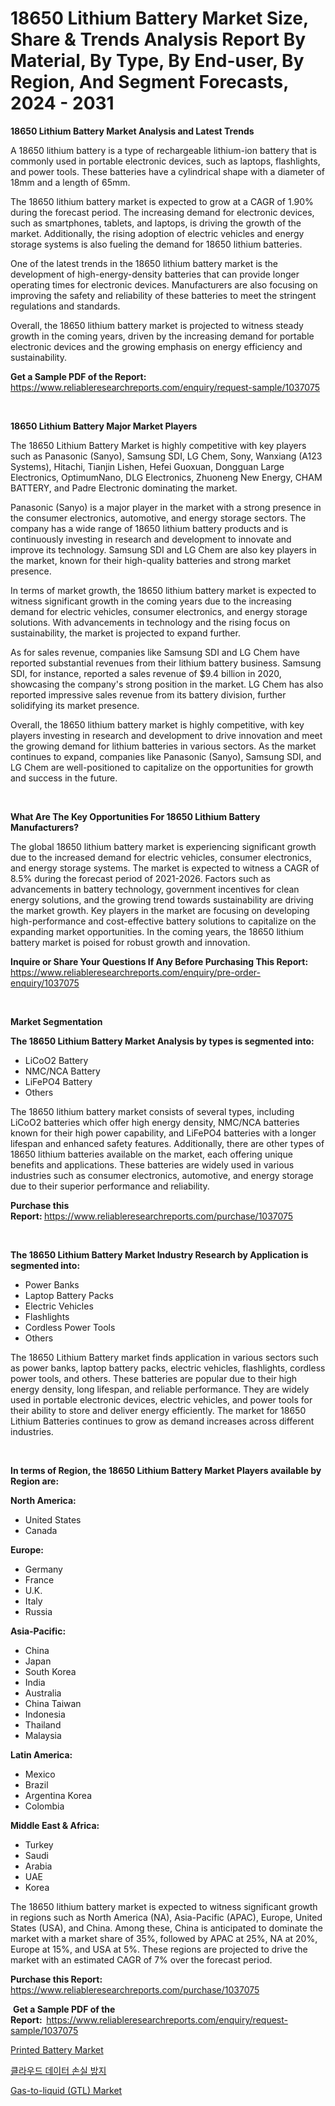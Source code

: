 <p><h1>18650 Lithium Battery Market Size, Share & Trends Analysis Report By Material, By Type, By End-user, By Region, And Segment Forecasts, 2024 - 2031</h1></p><p><strong>18650 Lithium Battery Market Analysis and Latest Trends</strong></p>
<p><p>A 18650 lithium battery is a type of rechargeable lithium-ion battery that is commonly used in portable electronic devices, such as laptops, flashlights, and power tools. These batteries have a cylindrical shape with a diameter of 18mm and a length of 65mm.</p><p>The 18650 lithium battery market is expected to grow at a CAGR of 1.90% during the forecast period. The increasing demand for electronic devices, such as smartphones, tablets, and laptops, is driving the growth of the market. Additionally, the rising adoption of electric vehicles and energy storage systems is also fueling the demand for 18650 lithium batteries.</p><p>One of the latest trends in the 18650 lithium battery market is the development of high-energy-density batteries that can provide longer operating times for electronic devices. Manufacturers are also focusing on improving the safety and reliability of these batteries to meet the stringent regulations and standards.</p><p>Overall, the 18650 lithium battery market is projected to witness steady growth in the coming years, driven by the increasing demand for portable electronic devices and the growing emphasis on energy efficiency and sustainability.</p></p>
<p><strong>Get a Sample PDF of the Report:&nbsp;</strong> <a href="https://www.reliableresearchreports.com/enquiry/request-sample/1037075">https://www.reliableresearchreports.com/enquiry/request-sample/1037075</a></p>
<p>&nbsp;</p>
<p><strong>18650 Lithium Battery Major Market Players</strong></p>
<p><p>The 18650 Lithium Battery Market is highly competitive with key players such as Panasonic (Sanyo), Samsung SDI, LG Chem, Sony, Wanxiang (A123 Systems), Hitachi, Tianjin Lishen, Hefei Guoxuan, Dongguan Large Electronics, OptimumNano, DLG Electronics, Zhuoneng New Energy, CHAM BATTERY, and Padre Electronic dominating the market. </p><p>Panasonic (Sanyo) is a major player in the market with a strong presence in the consumer electronics, automotive, and energy storage sectors. The company has a wide range of 18650 lithium battery products and is continuously investing in research and development to innovate and improve its technology. Samsung SDI and LG Chem are also key players in the market, known for their high-quality batteries and strong market presence. </p><p>In terms of market growth, the 18650 lithium battery market is expected to witness significant growth in the coming years due to the increasing demand for electric vehicles, consumer electronics, and energy storage solutions. With advancements in technology and the rising focus on sustainability, the market is projected to expand further.</p><p>As for sales revenue, companies like Samsung SDI and LG Chem have reported substantial revenues from their lithium battery business. Samsung SDI, for instance, reported a sales revenue of $9.4 billion in 2020, showcasing the company's strong position in the market. LG Chem has also reported impressive sales revenue from its battery division, further solidifying its market presence.</p><p>Overall, the 18650 lithium battery market is highly competitive, with key players investing in research and development to drive innovation and meet the growing demand for lithium batteries in various sectors. As the market continues to expand, companies like Panasonic (Sanyo), Samsung SDI, and LG Chem are well-positioned to capitalize on the opportunities for growth and success in the future.</p></p>
<p>&nbsp;</p>
<p><strong>What Are The Key Opportunities For 18650 Lithium Battery Manufacturers?</strong></p>
<p><p>The global 18650 lithium battery market is experiencing significant growth due to the increased demand for electric vehicles, consumer electronics, and energy storage systems. The market is expected to witness a CAGR of 8.5% during the forecast period of 2021-2026. Factors such as advancements in battery technology, government incentives for clean energy solutions, and the growing trend towards sustainability are driving the market growth. Key players in the market are focusing on developing high-performance and cost-effective battery solutions to capitalize on the expanding market opportunities. In the coming years, the 18650 lithium battery market is poised for robust growth and innovation.</p></p>
<p><strong>Inquire or Share Your Questions If Any Before Purchasing This Report:</strong> <a href="https://www.reliableresearchreports.com/enquiry/pre-order-enquiry/1037075">https://www.reliableresearchreports.com/enquiry/pre-order-enquiry/1037075</a></p>
<p>&nbsp;</p>
<p><strong>Market Segmentation</strong></p>
<p><strong>The 18650 Lithium Battery Market Analysis by types is segmented into:</strong></p>
<p><ul><li>LiCoO2 Battery</li><li>NMC/NCA Battery</li><li>LiFePO4 Battery</li><li>Others</li></ul></p>
<p><p>The 18650 lithium battery market consists of several types, including LiCoO2 batteries which offer high energy density, NMC/NCA batteries known for their high power capability, and LiFePO4 batteries with a longer lifespan and enhanced safety features. Additionally, there are other types of 18650 lithium batteries available on the market, each offering unique benefits and applications. These batteries are widely used in various industries such as consumer electronics, automotive, and energy storage due to their superior performance and reliability.</p></p>
<p><strong>Purchase this Report:&nbsp;</strong><a href="https://www.reliableresearchreports.com/purchase/1037075">https://www.reliableresearchreports.com/purchase/1037075</a></p>
<p>&nbsp;</p>
<p><strong>The 18650 Lithium Battery Market Industry Research by Application is segmented into:</strong></p>
<p><ul><li>Power Banks</li><li>Laptop Battery Packs</li><li>Electric Vehicles</li><li>Flashlights</li><li>Cordless Power Tools</li><li>Others</li></ul></p>
<p><p>The 18650 Lithium Battery market finds application in various sectors such as power banks, laptop battery packs, electric vehicles, flashlights, cordless power tools, and others. These batteries are popular due to their high energy density, long lifespan, and reliable performance. They are widely used in portable electronic devices, electric vehicles, and power tools for their ability to store and deliver energy efficiently. The market for 18650 Lithium Batteries continues to grow as demand increases across different industries.</p></p>
<p>&nbsp;</p>
<p><strong>In terms of Region, the 18650 Lithium Battery Market Players available by Region are:</strong></p>
<p>
    <p> <strong> North America: </strong>
        <ul>
            <li>United States</li>
            <li>Canada</li>
        </ul>
        </p> 
    <p> <strong> Europe: </strong>
        <ul>
            <li>Germany</li>
            <li>France</li>
            <li>U.K.</li>
            <li>Italy</li>
            <li>Russia</li>
        </ul>
        </p> 
    <p> <strong> Asia-Pacific: </strong>
        <ul>
            <li>China</li>
            <li>Japan</li>
            <li>South Korea</li>
            <li>India</li>
            <li>Australia</li>
            <li>China Taiwan</li>
            <li>Indonesia</li>
            <li>Thailand</li>
            <li>Malaysia</li>
        </ul>
        </p> 
    <p> <strong> Latin America: </strong>
        <ul>
            <li>Mexico</li>
            <li>Brazil</li>
            <li>Argentina Korea</li>
            <li>Colombia</li>
        </ul>
        </p> 
    <p> <strong> Middle East & Africa: </strong>
        <ul>
            <li>Turkey</li>
            <li>Saudi</li>
            <li>Arabia</li>
            <li>UAE</li>
            <li>Korea</li>
        </ul>
    </p>
    </p>
<p><p>The 18650 lithium battery market is expected to witness significant growth in regions such as North America (NA), Asia-Pacific (APAC), Europe, United States (USA), and China. Among these, China is anticipated to dominate the market with a market share of 35%, followed by APAC at 25%, NA at 20%, Europe at 15%, and USA at 5%. These regions are projected to drive the market with an estimated CAGR of 7% over the forecast period.</p></p>
<p><strong>Purchase this Report: </strong><a href="https://www.reliableresearchreports.com/purchase/1037075">https://www.reliableresearchreports.com/purchase/1037075</a></p>
<p>&nbsp;<strong>Get a Sample PDF of the Report:&nbsp;&nbsp;</strong><a href="https://www.reliableresearchreports.com/enquiry/request-sample/1037075">https://www.reliableresearchreports.com/enquiry/request-sample/1037075</a></p>
<p><strong></strong></p>
<p><p><a href="https://github.com/timeliteaut/Market-Research-Report-List-2/blob/main/printed-battery-market.md">Printed Battery Market</a></p><p><a href="https://github.com/JonHarrtis67676y/Market-Research-Report-List-1/blob/main/185085014696.md">클라우드 데이터 손실 방지</a></p><p><a href="https://github.com/bobicer/Market-Research-Report-List-2/blob/main/gas-to-liquid-gtl-market.md">Gas-to-liquid (GTL) Market</a></p></p>